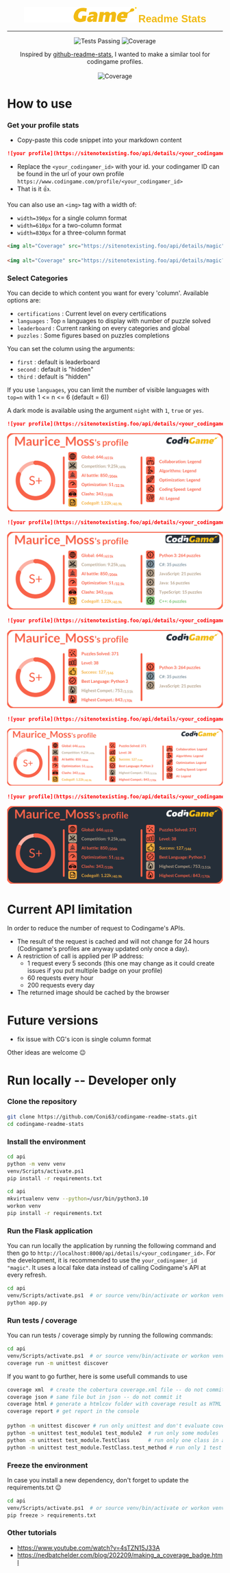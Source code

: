 <p align="center">
<img alt="Coverage" src="assets/codingame.svg"/>
<span style="font-size:24px;font-family:'Arial';font-weight:bold;color:#f2bb13">Readme Stats</span>
</p>



<hr>
<p align="center">
    <img alt="Tests Passing" src="https://github.com/Coni63/codingame-readme-stats/actions/workflows/python-app.yml/badge.svg" />
    <img alt="Coverage" src="https://img.shields.io/endpoint?url=https://gist.githubusercontent.com/Coni63/6c21abaea3a4f99c473fb817ce695722/raw/covbadge.json" />
</p>


<p align="center">
    Inspired by <a href="https://github.com/anuraghazra/github-readme-stats" target="_blank">github-readme-stats</a>, I wanted to make a similar tool for codingame profiles. <br><br>
    <img alt="Coverage" src="https://codingamereadmestats.pythonanywhere.com/api/details/magic?online=false&second=certifications" width="640px" height="220px"/>
</p>



# How to use

### Get your profile stats

- Copy-paste this code snippet into your markdown content
```md
![your profile](https://sitenotexisting.foo/api/details/<your_codingamer_id>)
```

- Replace the `<your_codingamer_id>` with your id. your codingamer ID can be found in the url of your own profile `https://www.codingame.com/profile/<your_codingamer_id>`
- That is it 👍.

You can also use an `<img>` tag with a width of:
- `width=390px` for a single column format 
- `width=610px` for a two-column format
- `width=830px` for a three-column format

```html
<img alt="Coverage" src="https://sitenotexisting.foo/api/details/magic" width="410px" height="220px"/>
 
<img alt="Coverage" src="https://sitenotexisting.foo/api/details/magic?online=false&second=certifications" width="640px" height="220px"/>
```

### Select Categories

You can decide to which content you want for every 'column'. Available options are:
- `certifications` : Current level on every certifications
- `languages` : Top  `n` languages to display with number of puzzle solved
- `leaderboard` : Current ranking on every categories and global 
- `puzzles` : Some figures based on puzzles completions

You can set the column using the arguments:
- `first` : default is leaderboard
- `second` : default is "hidden"
- `third` : default is "hidden"

If you use `languages`, you can limit the number of visible languages with `top=n` with 1 <= n <= 6 (default = 6))

A dark mode is available using the argument `night` with `1`, `true` or `yes`.

```md
![your profile](https://sitenotexisting.foo/api/details/<your_codingamer_id>?first=leaderboard&second=certifications)
```
<p align="center">
    <img alt="Coverage" src="assets/badge_certifications.svg"/>
</p>

```md
![your profile](https://sitenotexisting.foo/api/details/<your_codingamer_id>?first=leaderboard&second=languages)
```
<p align="center">
    <img alt="Coverage" src="assets/badge_languages.svg"/>
</p>

```md
![your profile](https://sitenotexisting.foo/api/details/<your_codingamer_id>?first=leaderboard&second=languages&top=3)
```
<p align="center">
    <img alt="Coverage" src="assets/badge_languages_top.svg"/>
</p>

```md
![your profile](https://sitenotexisting.foo/api/details/<your_codingamer_id>?first=leaderboard&second=puzzles&third=certifications)
```
<p align="center">
    <img alt="Coverage" src="assets/badge_full.svg"/>
</p>

```md
![your profile](https://sitenotexisting.foo/api/details/<your_codingamer_id>?first=leaderboard&second=puzzles&night=true)
```
<p align="center">
    <img alt="Coverage" src="assets/badge_night.svg"/>
</p>


# Current API limitation

In order to reduce the number of request to Codingame's APIs. 

- The result of the request is cached and will not change for 24 hours (Codingame's profiles are anyway updated only once a day).
- A restriction of call is applied per IP address:
  - 1 request every 5 seconds (this one may change as it could create issues if you put multiple badge on your profile)
  - 60 requests every hour
  - 200 requests every day
- The returned image should be cached by the browser


# Future versions

- fix issue with CG's icon is single column format

Other ideas are welcome 😉

# Run locally -- Developer only

### Clone the repository

```sh
git clone https://github.com/Coni63/codingame-readme-stats.git
cd codingame-readme-stats
```

### Install the environment

```sh
cd api
python -m venv venv
venv/Scripts/activate.ps1
pip install -r requirements.txt
```

```sh
cd api
mkvirtualenv venv --python=/usr/bin/python3.10
workon venv
pip install -r requirements.txt
```

### Run the Flask application

You can run locally the application by running the following command and then go to
`http://localhost:8000/api/details/<your_codingamer_id>`. For the development, it is recommended to use the `your_codingamer_id "magic"`. It uses a local fake data instead of calling Codingame's API at every refresh.

```sh
cd api
venv/Scripts/activate.ps1  # or source venv/bin/activate or workon venv
python app.py
```

### Run tests / coverage

You can run tests / coverage simply by running the following commands:

```sh
cd api
venv/Scripts/activate.ps1  # or source venv/bin/activate or workon venv
coverage run -m unittest discover
```

If you want to go further, here is some usefull commands to use

```sh
coverage xml  # create the cobertura coverage.xml file -- do not commit it
coverage json # same file but in json -- do not commit it
coverage html # generate a htmlcov folder with coverage result as HTML file -- do not commit it
coverage report # get report in the console

python -m unittest discover # run only unittest and don't evaluate coverage
python -m unittest test_module1 test_module2  # run only some modules
python -m unittest test_module.TestClass      # run only one class in a module
python -m unittest test_module.TestClass.test_method # run only 1 test in a class
```

### Freeze the environment

In case you install a new dependency, don't forget to update the requirements.txt 😉

```sh
cd api
venv/Scripts/activate.ps1  # or source venv/bin/activate or workon venv
pip freeze > requirements.txt
```

### Other tutorials

- https://www.youtube.com/watch?v=4sTZN15J33A
- https://nedbatchelder.com/blog/202209/making_a_coverage_badge.html
